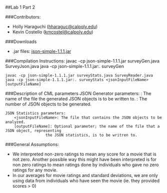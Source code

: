 ##Lab 1 Part 2

###Contributors: 
* Holly Haraguchi (hharaguc@calpoly.edu)
* Kevin Costello (kmcostel@calpoly.edu)

###Downloads
* .jar files: [json-simple-1.1.1.jar](https://code.google.com/archive/p/json-simple/downloads)

###Compilation Instructions:
    javac -cp json-simple-1.1.1.jar surveyGen.java SurveyJson.java
    java -cp json-simple-1.1.1.jar:. surveyGen <outputFileName> <numJsonObjects>

    javac -cp json-simple-1.1.1.jar surveyStats.java SurveyReader.java
    java -cp json-simple-1.1.1.jar:. surveyStats <jsonInputFileName> [outputFileName]

###Description of CML parameters
	JSON Generator parameters:
		<outputFileName>: The name of the file the generated JSON objects is to be written to.
		<numJsonObjects>: The number of JSON objects to be generated.

	JSON Statistics parameters:
		<jsonInputFileName>: The file that contains the JSON objects to be analyzed.    
		[outputFileName]: Optional parameter; the name of the file that a JSON object, representing 
                      the JSON statistics, is to be writren to.

###General Assumptions: 
* We interpreted non-zero ratings to mean any score for a movie that is not zero.
  Another possible way this might have been interpreted is for non zero ratings
  to mean ratings done by individuals who gave no zero ratings for any movie. 
* In our averages for movie ratings and standard deviations, we are only using
  data from individuals who have seen the movie (ie. they provided scores > 0)
 

